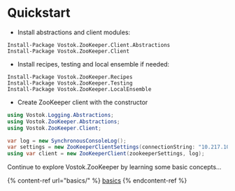 # Quickstart

* Install abstractions and client modules:

```
Install-Package Vostok.ZooKeeper.Client.Abstractions 
Install-Package Vostok.ZooKeeper.Client
```

* Install recipes, testing and local ensemble if needed:

```
Install-Package Vostok.ZooKeeper.Recipes
Install-Package Vostok.ZooKeeper.Testing
Install-Package Vostok.ZooKeeper.LocalEnsemble
```

* Create ZooKeeper client with the constructor

```csharp
using Vostok.Logging.Abstractions;
using Vostok.ZooKeeper.Abstractions;
using Vostok.ZooKeeper.Client;

var log = new SynchronousConsoleLog();
var settings = new ZooKeeperClientSettings(connectionString: "10.217.10.42:2181,10.217.20.73:2181");
using var client = new ZooKeeperClient(zookeeperSettings, log);
```

Continue to explore Vostok.ZooKeeper by learning some basic concepts...

{% content-ref url="basics/" %}
[basics](basics/)
{% endcontent-ref %}
